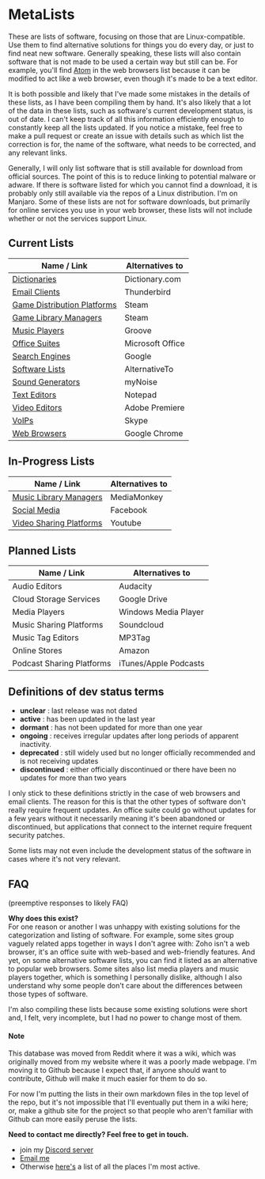 # MetaLists
These are lists of software, focusing on those that are Linux-compatible. Use them to find alternative solutions for things you do every day, or just to find neat new software. Generally speaking, these lists will also contain software that is not made to be used a certain way but still can be. For example, you'll find [Atom](https://atom.io/) in the web browsers list because it can be modified to act like a web browser, even though it's made to be a text editor.

It is both possible and likely that I've made some mistakes in the details of these lists, as I have been compiling them by hand. It's also likely that a lot of the data in these lists, such as software's current development status, is out of date. I can't keep track of all this information efficiently enough to constantly keep all the lists updated. If you notice a mistake, feel free to make a pull request or create an issue with details such as which list the correction is for, the name of the software, what needs to be corrected, and any relevant links.

Generally, I will only list software that is still available for download from official sources. The point of this is to reduce linking to potential malware or adware. If there is software listed for which you cannot find a download, it is probably only still available via the repos of a Linux distribution. I'm on Manjaro. Some of these lists are not for software downloads, but primarily for online services you use in your web browser, these lists will not include whether or not the services support Linux.

## Current Lists
| Name / Link                                     | Alternatives to  |
| ----------------------------------------------- | ---------------- |
| [Dictionaries](dictionaries.md)                 | Dictionary.com   |
| [Email Clients](email_clients.md)               | Thunderbird      |
| [Game Distribution Platforms](game_distribs.md) | Steam            |
| [Game Library Managers](game_libraries.md)      | Steam            |
| [Music Players](music_players.md)               | Groove           |
| [Office Suites](office_suites.md)               | Microsoft Office |
| [Search Engines](search_engines.md)             | Google           |
| [Software Lists](software_lists.md)             | AlternativeTo    |
| [Sound Generators](sound_gens.md)               | myNoise          |
| [Text Editors](text_editors.md)                 | Notepad          |
| [Video Editors](video_editors.md)               | Adobe Premiere   |
| [VoIPs](voips.md)                               | Skype            |
| [Web Browsers](web_browsers.md)                 | Google Chrome    |

## In-Progress Lists
| Name / Link                                     | Alternatives to  |
| ----------------------------------------------- | ---------------- |
| [Music Library Managers](music_libraries.md)    | MediaMonkey      |
| [Social Media](social_media.md)                 | Facebook         |
| [Video Sharing Platforms](video_sharing.md)     | Youtube          |

## Planned Lists
| Name / Link               | Alternatives to       |
| ------------------------- | --------------------- |
| Audio Editors             | Audacity              |
| Cloud Storage Services    | Google Drive          |
| Media Players             | Windows Media Player  |
| Music Sharing Platforms   | Soundcloud            |
| Music Tag Editors         | MP3Tag                |
| Online Stores             | Amazon                |
| Podcast Sharing Platforms | iTunes/Apple Podcasts |

## Definitions of dev status terms
- **unclear** : last release was not dated
- **active** : has been updated in the last year
- **dormant** : has not been updated for more than one year
- **ongoing** : receives irregular updates after long periods of apparent inactivity.
- **deprecated** : still widely used but no longer officially recommended and is not receiving updates
- **discontinued** : either officially discontinued or there have been no updates for more than two years

I only stick to these definitions strictly in the case of web browsers and email clients. The reason for this is that the other types of software don't really require frequent updates. An office suite could go without updates for a few years without it necessarily meaning it's been abandoned or discontinued, but applications that connect to the internet require frequent security patches.

Some lists may not even include the development status of the software in cases where it's not very relevant.

## FAQ
(preemptive responses to likely FAQ)

**Why does this exist?**  
For one reason or another I was unhappy with existing solutions for the categorization and listing of software. For example, some sites group vaguely related apps together in ways I don't agree with: Zoho isn't a web browser, it's an office suite with web-based and web-friendly features. And yet, on some alternative software lists, you can find it listed as an alternative to popular web browsers. Some sites also list media players and music players together, which is something I personally dislike, although I also understand why some people don't care about the differences between those types of software.

I'm also compiling these lists because some existing solutions were short and, I felt, very incomplete, but I had no power to change most of them.

#### Note
This database was moved from Reddit where it was a wiki, which was originally moved from my website where it was a poorly made webpage. I'm moving it to Github because I expect that, if anyone should want to contribute, Github will make it much easier for them to do so.

For now I'm putting the lists in their own markdown files in the top level of the repo, but it's not impossible that I'll eventually put them in a wiki here; or, make a github site for the project so that people who aren't familiar with Github can more easily peruse the lists.

**Need to contact me directly? Feel free to get in touch.**  
- join my [Discord server](https://discord.gg/NqqU2fV)
- [Email me](mailto:jontiamac@gmail.com)
- Otherwise [here's](https://tiamarth.com/card.php) a list of all the places I'm most active.
